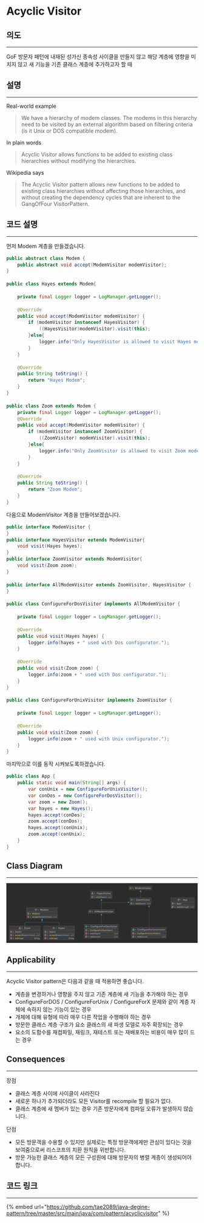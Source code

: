 # Acyclic Visitor

## 의도

---

GoF 방문자 패턴에 내재된 성가신 종속성 사이클을 만들지 않고 해당 계층에 영향을 미치지 않고 새 기능을 기존 클래스 계층에 추가하고자 할 때

## 설명

---

Real-world example

> We have a hierarchy of modem classes. The modems in this hierarchy need to be visited by an external algorithm based on filtering criteria (is it Unix or DOS compatible modem).

In plain words

> Acyclic Visitor allows functions to be added to existing class hierarchies without modifying the hierarchies.

Wikipedia says

> The Acyclic Visitor pattern allows new functions to be added to existing class hierarchies without affecting those hierarchies, and without creating the dependency cycles that are inherent to the GangOfFour VisitorPattern.

## 코드 설명

---

먼저 Modem 계층을 만들겠습니다.

```java
public abstract class Modem {
    public abstract void accept(ModemVisitor modemVisitor);
}

public class Hayes extends Modem{

    private final Logger logger = LogManager.getLogger();

    @Override
    public void accept(ModemVisitor modemVisitor) {
        if (modemVisitor instanceof HayesVisitor) {
            ((HayesVisitor)modemVisitor).visit(this);
        }else{
            logger.info("Only HayesVisitor is allowed to visit Hayes modem");
        }
    }

    @Override
    public String toString() {
        return "Hayes Modem";
    }
}

public class Zoom extends Modem {
    private final Logger logger = LogManager.getLogger();
    @Override
    public void accept(ModemVisitor modemVisitor) {
        if (modemVisitor instanceof ZoomVisitor) {
            ((ZoomVisitor) modemVisitor).visit(this);
        }else{
            logger.info("Only ZoomVisitor is allowed to visit Zoom modem");
        }
    }

    @Override
    public String toString() {
        return "Zoom Modem";
    }
}
```

다음으로 ModemVisitor 계층을 만들어보겠습니다.

```java
public interface ModemVisitor {
}
public interface HayesVisitor extends ModemVisitor{
    void visit(Hayes hayes);
}
public interface ZoomVisitor extends ModemVisitor{
    void visit(Zoom zoom);
}

public interface AllModemVisitor extends ZoomVisitor, HayesVisitor {
}

public class ConfigureForDosVisitor implements AllModemVisitor {

    private final Logger logger = LogManager.getLogger();

    @Override
    public void visit(Hayes hayes) {
        logger.info(hayes + " used with Dos configurator.");
    }

    @Override
    public void visit(Zoom zoom) {
        logger.info(zoom + " used with Dos configurator.");
    }
}

public class ConfigureForUnixVisitor implements ZoomVisitor {

    private final Logger logger = LogManager.getLogger();

    @Override
    public void visit(Zoom zoom) {
        logger.info(zoom + " used with Unix configurator.");
    }
}
```

마지막으로 이를 동작 시켜보도록하겠습니다.

```java
public class App {
    public static void main(String[] args) {
        var conUnix = new ConfigureForUnixVisitor();
        var conDos = new ConfigureForDosVisitor();
        var zoom = new Zoom();
        var hayes = new Hayes();
        hayes.accept(conDos);
        zoom.accept(conDos);
        hayes.accept(conUnix);
        zoom.accept(conUnix);
    }
}
```

## Class Diagram

---

![diagram](../img/AcyclicVisitor.png)

## Applicability

---

Acyclic Visitor pattern은 다음과 같을 때 적용하면 좋습니다.

- 계층을 변경하거나 영향을 주지 않고 기존 계층에 새 기능을 추가해야 하는 경우
- ConfigureForDOS / ConfigureForUnix / ConfigureForX 문제와 같이 계층 자체에 속하지 않는 기능이 있는 경우
- 개체에 대해 유형에 따라 매우 다른 작업을 수행해야 하는 경우
- 방문한 클래스 계층 구조가 요소 클래스의 새 파생 모델로 자주 확장되는 경우
- 요소의 도함수를 재컴파일, 재링크, 재테스트 또는 재배포하는 비용이 매우 많이 드는 경우

## Consequences

---

장점

- 클래스 계층 사이에 사이클이 사라진다
- 새로운 하나가 추가되더라도 모든 Visitor를 recompile 할 필요가 없다.
- 클래스 계층에 새 멤버가 있는 경우 기존 방문자에게 컴파일 오류가 발생하지 않습니다.

단점

- 모든 방문객을 수용할 수 있지만 실제로는 특정 방문객에게만 관심이 있다는 것을 보여줌으로써 리스코프의 치환 원칙을 위반합니다.
- 방문 가능한 클래스 계층의 모든 구성원에 대해 방문자의 병렬 계층이 생성되어야 합니다.

## 코드 링크

---

{% embed url="https://github.com/tae2089/java-degine-pattern/tree/master/src/main/java/com/pattern/acyclicvisitor" %}

